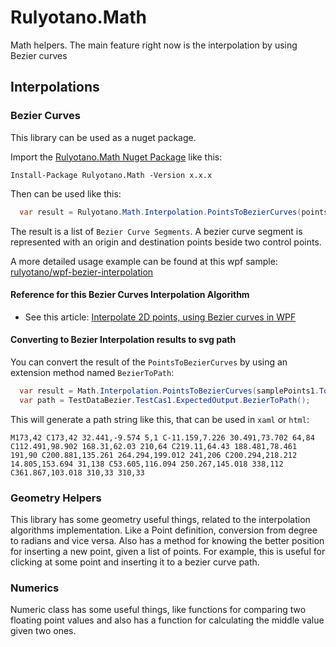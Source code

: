 # Rulyotano.Math
Math helpers. The main feature right now is the interpolation by using Bezier curves

## Interpolations
### Bezier Curves

This library can be used as a nuget package. 

Import the [Rulyotano.Math Nuget Package](https://www.nuget.org/packages/Rulyotano.Math/) like this:

```
Install-Package Rulyotano.Math -Version x.x.x
```

Then can be used like this:

```c#
  var result = Rulyotano.Math.Interpolation.PointsToBezierCurves(points, isClosedCurve, smoothValue);
```

The result is a list of `Bezier Curve Segments`. A bezier curve segment is represented with an origin and destination points beside two control points. 

A more detailed usage example can be found at this wpf sample: [rulyotano/wpf-bezier-interpolation](https://github.com/rulyotano/wpf-bezier-interpolation)

#### Reference for this Bezier Curves Interpolation Algorithm

- See this article: [Interpolate 2D points, using Bezier curves in WPF](http://www.codeproject.com/Articles/769055/Interpolate-2D-points-usign-Bezier-curves-in-WPF)

#### Converting to Bezier Interpolation results to svg path

You can convert the result of the `PointsToBezierCurves` by using an extension method named `BezierToPath`:

``` c#
  var result = Math.Interpolation.PointsToBezierCurves(samplePoints1.ToList(), false);
  var path = TestDataBezier.TestCas1.ExpectedOutput.BezierToPath();
```

This will generate a path string like this, that can be used in `xaml` or `html`:

```
M173,42 C173,42 32.441,-9.574 5,1 C-11.159,7.226 30.491,73.702 64,84 C112.491,98.902 168.31,62.03 210,64 C219.11,64.43 188.481,78.461 191,90 C200.881,135.261 264.294,199.012 241,206 C200.294,218.212 14.805,153.694 31,138 C53.605,116.094 250.267,145.018 338,112 C361.867,103.018 310,33 310,33
```

### Geometry Helpers

This library has some geometry useful things, related to the interpolation algorithms implementation. Like a Point definition, conversion from degree to radians and vice versa. Also has a method for knowing the better position for inserting a new point, given a list of points. For example, this is useful for clicking at some point and inserting it to a bezier curve path.

### Numerics

Numeric class has some useful things, like functions for comparing two floating point values and also has a function for calculating the middle value given two ones. 
